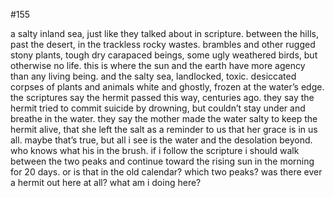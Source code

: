 #155

a salty inland sea, just like they talked about in scripture. between the hills, past the desert, in the trackless rocky wastes. brambles and other rugged stony plants, tough dry carapaced beings, some ugly weathered birds, but otherwise no life. this is where the sun and the earth have more agency than any living being. and the salty sea, landlocked, toxic. desiccated corpses of plants and animals white and ghostly, frozen at the water’s edge. the scriptures say the hermit passed this way, centuries ago. they say the hermit tried to commit suicide by drowning, but couldn’t stay under and breathe in the water. they say the mother made the water salty to keep the hermit alive, that she left the salt as a reminder to us that her grace is in us all. maybe that’s true, but all i see is the water and the desolation beyond. who knows what his in the brush. if i follow the scripture i should walk between the two peaks and continue toward the rising sun in the morning for 20 days. or is that in the old calendar? which two peaks? was there ever a hermit out here at all? what am i doing here?